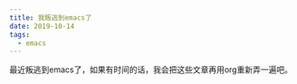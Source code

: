 ```yaml
---
title: 我叛逃到emacs了
date: 2019-10-14
tags:
  - emacs
---
```


最近叛逃到emacs了，如果有时间的话，我会把这些文章再用org重新弄一遍吧。
